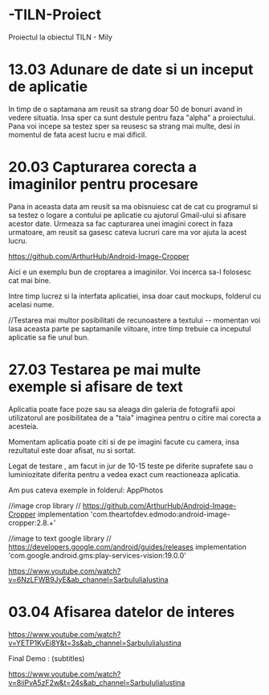 # -TILN-Proiect
Proiectul la obiectul TILN - Mily


# 13.03 Adunare de date si un inceput de aplicatie

  In timp de o saptamana am reusit sa strang doar 50 de bonuri avand in vedere situatia. Insa sper ca sunt destule pentru faza "alpha" a proiectului. Pana voi incepe sa testez sper sa reusesc sa strang mai multe, desi in momentul de fata acest lucru e mai dificil.


# 20.03 Capturarea corecta a imaginilor pentru procesare

  Pana in aceasta data am reusit sa ma obisnuiesc cat de cat cu programul si sa testez o logare a contului pe aplicatie cu ajutorul Gmail-ului si afisare acestor date. Urmeaza sa fac capturarea unei imagini corect in faza urmatoare, am reusit sa gasesc cateva lucruri care ma vor ajuta la acest lucru.
  
  https://github.com/ArthurHub/Android-Image-Cropper
  
  Aici e un exemplu bun de croptarea a imaginilor. Voi incerca sa-l folosesc cat mai bine.
  
  Intre timp lucrez si la interfata aplicatiei, insa doar caut mockups, folderul cu acelasi nume.

//Testarea mai multor posibilitati de recunoastere a textului -- momentan voi lasa aceasta parte pe saptamanile viitoare, intre timp trebuie ca inceputul aplicatie sa fie unul bun.


# 27.03 Testarea pe mai multe exemple si afisare de text

   Aplicatia poate face poze sau sa aleaga din galeria de fotografii apoi utilizatorul are posibilitatea de a "taia" imaginea pentru o citire mai corecta a acesteia.
  
  Momentam aplicatia poate citi si de pe imagini facute cu camera, insa rezultatul este doar afisat, nu si sortat. 
    
   Legat de testare , am facut in jur de 10-15 teste pe diferite suprafete sau o luminiozitate diferita pentru a vedea exact cum reactioneaza aplicatia.
   
  Am pus cateva exemple in folderul: AppPhotos
  
  //image crop library
  // https://github.com/ArthurHub/Android-Image-Cropper
  implementation 'com.theartofdev.edmodo:android-image-cropper:2.8.+'


  //image to text google library
  // https://developers.google.com/android/guides/releases
  implementation 'com.google.android.gms:play-services-vision:19.0.0'
  
  https://www.youtube.com/watch?v=6NzLFWB9JyE&ab_channel=SarbuIuliaIustina

# 03.04 Afisarea datelor de interes

https://www.youtube.com/watch?v=YETP1KvEi8Y&t=3s&ab_channel=SarbuIuliaIustina


Final Demo : (subtitles)

https://www.youtube.com/watch?v=8iiPvA5zF2w&t=24s&ab_channel=SarbuIuliaIustina

